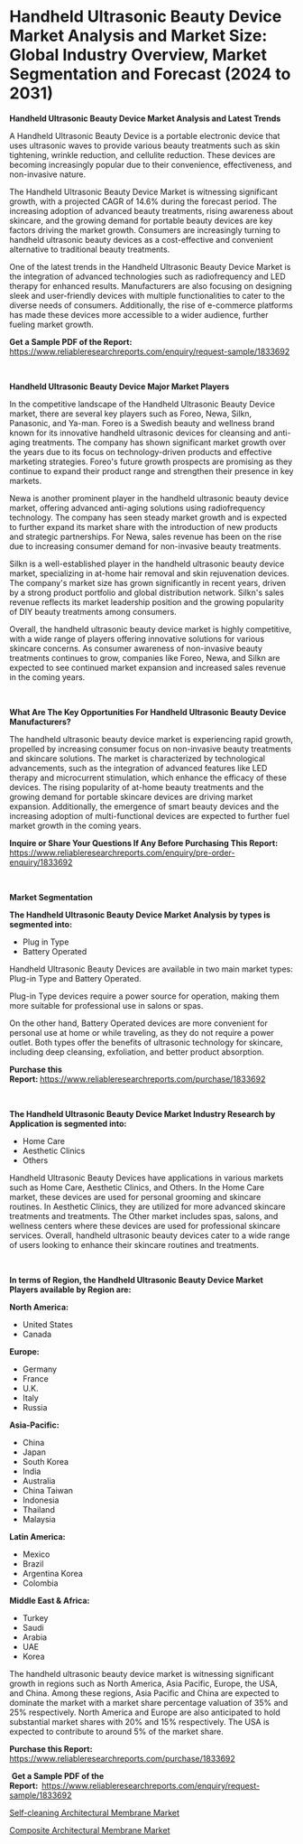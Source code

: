 <p><h1>Handheld Ultrasonic Beauty Device Market Analysis and Market Size: Global Industry Overview, Market Segmentation and Forecast (2024 to 2031)</h1></p><p><strong>Handheld Ultrasonic Beauty Device Market Analysis and Latest Trends</strong></p>
<p><p>A Handheld Ultrasonic Beauty Device is a portable electronic device that uses ultrasonic waves to provide various beauty treatments such as skin tightening, wrinkle reduction, and cellulite reduction. These devices are becoming increasingly popular due to their convenience, effectiveness, and non-invasive nature.</p><p>The Handheld Ultrasonic Beauty Device Market is witnessing significant growth, with a projected CAGR of 14.6% during the forecast period. The increasing adoption of advanced beauty treatments, rising awareness about skincare, and the growing demand for portable beauty devices are key factors driving the market growth. Consumers are increasingly turning to handheld ultrasonic beauty devices as a cost-effective and convenient alternative to traditional beauty treatments.</p><p>One of the latest trends in the Handheld Ultrasonic Beauty Device Market is the integration of advanced technologies such as radiofrequency and LED therapy for enhanced results. Manufacturers are also focusing on designing sleek and user-friendly devices with multiple functionalities to cater to the diverse needs of consumers. Additionally, the rise of e-commerce platforms has made these devices more accessible to a wider audience, further fueling market growth.</p></p>
<p><strong>Get a Sample PDF of the Report:&nbsp;</strong> <a href="https://www.reliableresearchreports.com/enquiry/request-sample/1833692">https://www.reliableresearchreports.com/enquiry/request-sample/1833692</a></p>
<p>&nbsp;</p>
<p><strong>Handheld Ultrasonic Beauty Device Major Market Players</strong></p>
<p><p>In the competitive landscape of the Handheld Ultrasonic Beauty Device market, there are several key players such as Foreo, Newa, Silkn, Panasonic, and Ya-man. Foreo is a Swedish beauty and wellness brand known for its innovative handheld ultrasonic devices for cleansing and anti-aging treatments. The company has shown significant market growth over the years due to its focus on technology-driven products and effective marketing strategies. Foreo's future growth prospects are promising as they continue to expand their product range and strengthen their presence in key markets.</p><p>Newa is another prominent player in the handheld ultrasonic beauty device market, offering advanced anti-aging solutions using radiofrequency technology. The company has seen steady market growth and is expected to further expand its market share with the introduction of new products and strategic partnerships. For Newa, sales revenue has been on the rise due to increasing consumer demand for non-invasive beauty treatments.</p><p>Silkn is a well-established player in the handheld ultrasonic beauty device market, specializing in at-home hair removal and skin rejuvenation devices. The company's market size has grown significantly in recent years, driven by a strong product portfolio and global distribution network. Silkn's sales revenue reflects its market leadership position and the growing popularity of DIY beauty treatments among consumers.</p><p>Overall, the handheld ultrasonic beauty device market is highly competitive, with a wide range of players offering innovative solutions for various skincare concerns. As consumer awareness of non-invasive beauty treatments continues to grow, companies like Foreo, Newa, and Silkn are expected to see continued market expansion and increased sales revenue in the coming years.</p></p>
<p>&nbsp;</p>
<p><strong>What Are The Key Opportunities For Handheld Ultrasonic Beauty Device Manufacturers?</strong></p>
<p><p>The handheld ultrasonic beauty device market is experiencing rapid growth, propelled by increasing consumer focus on non-invasive beauty treatments and skincare solutions. The market is characterized by technological advancements, such as the integration of advanced features like LED therapy and microcurrent stimulation, which enhance the efficacy of these devices. The rising popularity of at-home beauty treatments and the growing demand for portable skincare devices are driving market expansion. Additionally, the emergence of smart beauty devices and the increasing adoption of multi-functional devices are expected to further fuel market growth in the coming years.</p></p>
<p><strong>Inquire or Share Your Questions If Any Before Purchasing This Report:</strong> <a href="https://www.reliableresearchreports.com/enquiry/pre-order-enquiry/1833692">https://www.reliableresearchreports.com/enquiry/pre-order-enquiry/1833692</a></p>
<p>&nbsp;</p>
<p><strong>Market Segmentation</strong></p>
<p><strong>The Handheld Ultrasonic Beauty Device Market Analysis by types is segmented into:</strong></p>
<p><ul><li>Plug in Type</li><li>Battery Operated</li></ul></p>
<p><p>Handheld Ultrasonic Beauty Devices are available in two main market types: Plug-in Type and Battery Operated. </p><p>Plug-in Type devices require a power source for operation, making them more suitable for professional use in salons or spas. </p><p>On the other hand, Battery Operated devices are more convenient for personal use at home or while traveling, as they do not require a power outlet. Both types offer the benefits of ultrasonic technology for skincare, including deep cleansing, exfoliation, and better product absorption.</p></p>
<p><strong>Purchase this Report:&nbsp;</strong><a href="https://www.reliableresearchreports.com/purchase/1833692">https://www.reliableresearchreports.com/purchase/1833692</a></p>
<p>&nbsp;</p>
<p><strong>The Handheld Ultrasonic Beauty Device Market Industry Research by Application is segmented into:</strong></p>
<p><ul><li>Home Care</li><li>Aesthetic Clinics</li><li>Others</li></ul></p>
<p><p>Handheld Ultrasonic Beauty Devices have applications in various markets such as Home Care, Aesthetic Clinics, and Others. In the Home Care market, these devices are used for personal grooming and skincare routines. In Aesthetic Clinics, they are utilized for more advanced skincare treatments and treatments. The Other market includes spas, salons, and wellness centers where these devices are used for professional skincare services. Overall, handheld ultrasonic beauty devices cater to a wide range of users looking to enhance their skincare routines and treatments.</p></p>
<p>&nbsp;</p>
<p><strong>In terms of Region, the Handheld Ultrasonic Beauty Device Market Players available by Region are:</strong></p>
<p>
    <p> <strong> North America: </strong>
        <ul>
            <li>United States</li>
            <li>Canada</li>
        </ul>
        </p> 
    <p> <strong> Europe: </strong>
        <ul>
            <li>Germany</li>
            <li>France</li>
            <li>U.K.</li>
            <li>Italy</li>
            <li>Russia</li>
        </ul>
        </p> 
    <p> <strong> Asia-Pacific: </strong>
        <ul>
            <li>China</li>
            <li>Japan</li>
            <li>South Korea</li>
            <li>India</li>
            <li>Australia</li>
            <li>China Taiwan</li>
            <li>Indonesia</li>
            <li>Thailand</li>
            <li>Malaysia</li>
        </ul>
        </p> 
    <p> <strong> Latin America: </strong>
        <ul>
            <li>Mexico</li>
            <li>Brazil</li>
            <li>Argentina Korea</li>
            <li>Colombia</li>
        </ul>
        </p> 
    <p> <strong> Middle East & Africa: </strong>
        <ul>
            <li>Turkey</li>
            <li>Saudi</li>
            <li>Arabia</li>
            <li>UAE</li>
            <li>Korea</li>
        </ul>
    </p>
    </p>
<p><p>The handheld ultrasonic beauty device market is witnessing significant growth in regions such as North America, Asia Pacific, Europe, the USA, and China. Among these regions, Asia Pacific and China are expected to dominate the market with a market share percentage valuation of 35% and 25% respectively. North America and Europe are also anticipated to hold substantial market shares with 20% and 15% respectively. The USA is expected to contribute to around 5% of the market share.</p></p>
<p><strong>Purchase this Report: </strong><a href="https://www.reliableresearchreports.com/purchase/1833692">https://www.reliableresearchreports.com/purchase/1833692</a></p>
<p>&nbsp;<strong>Get a Sample PDF of the Report:&nbsp;&nbsp;</strong><a href="https://www.reliableresearchreports.com/enquiry/request-sample/1833692">https://www.reliableresearchreports.com/enquiry/request-sample/1833692</a></p>
<p><strong></strong></p>
<p><p><a href="https://github.com/gdfhhhj/Market-Research-Report-List-3/blob/main/self-cleaning-architectural-membrane-market.md">Self-cleaning Architectural Membrane Market</a></p><p><a href="https://github.com/julyju69/Market-Research-Report-List-2/blob/main/composite-architectural-membrane-market.md">Composite Architectural Membrane Market</a></p></p>